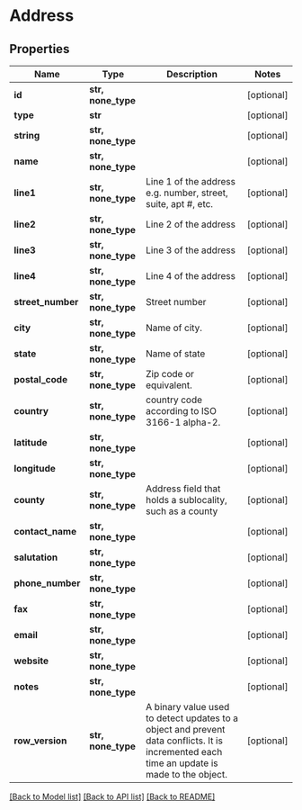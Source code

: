 # Address


## Properties
Name | Type | Description | Notes
------------ | ------------- | ------------- | -------------
**id** | **str, none_type** |  | [optional] 
**type** | **str** |  | [optional] 
**string** | **str, none_type** |  | [optional] 
**name** | **str, none_type** |  | [optional] 
**line1** | **str, none_type** | Line 1 of the address e.g. number, street, suite, apt #, etc. | [optional] 
**line2** | **str, none_type** | Line 2 of the address | [optional] 
**line3** | **str, none_type** | Line 3 of the address | [optional] 
**line4** | **str, none_type** | Line 4 of the address | [optional] 
**street_number** | **str, none_type** | Street number | [optional] 
**city** | **str, none_type** | Name of city. | [optional] 
**state** | **str, none_type** | Name of state | [optional] 
**postal_code** | **str, none_type** | Zip code or equivalent. | [optional] 
**country** | **str, none_type** | country code according to ISO 3166-1 alpha-2. | [optional] 
**latitude** | **str, none_type** |  | [optional] 
**longitude** | **str, none_type** |  | [optional] 
**county** | **str, none_type** | Address field that holds a sublocality, such as a county | [optional] 
**contact_name** | **str, none_type** |  | [optional] 
**salutation** | **str, none_type** |  | [optional] 
**phone_number** | **str, none_type** |  | [optional] 
**fax** | **str, none_type** |  | [optional] 
**email** | **str, none_type** |  | [optional] 
**website** | **str, none_type** |  | [optional] 
**notes** | **str, none_type** |  | [optional] 
**row_version** | **str, none_type** | A binary value used to detect updates to a object and prevent data conflicts. It is incremented each time an update is made to the object. | [optional] 

[[Back to Model list]](../../README.md#documentation-for-models) [[Back to API list]](../../README.md#documentation-for-api-endpoints) [[Back to README]](../../README.md)


